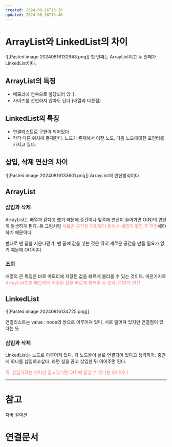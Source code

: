 ```yaml
---
created: 2024-08-16T13:28
updated: 2024-08-16T13:48
---
```


# ArrayList와 LinkedList의 차이
![[Pasted image 20240816132943.png]]
첫 번째는 ArrayList이고 두 번째가 LinkedList이다.

## ArrayList의 특징
- 메모리에 연속으로 할당되어 있다. 
- 사이즈를 선언하지 않아도 된다.(배열과 다른점)

## LinkedList의 특징
- 연결리스트로 구현이 되어있다.
- 각각 다른 위치에 존재한다. 노드가 존재해서 이전 노드, 다음 노드에대한 포인터를 가지고 있다.


## 삽입, 삭제 연산의 차이
![[Pasted image 20240816133601.png]]
ArrayList의 연산방식이다. 

## ArrayList
### 삽입과 삭제
ArrayList는 배열과 같다고 했기 때문에 중간이나 앞쪽에 연산이 들어가면 O(N)의 연산이 발생하게 된다.
위 그림처럼 <span style="color:rgb(255, 128, 128)">새로운 공간을 끼워넣기 위해서 새롭게 할당 후 저장</span>해야하기 때문이다. 

반대로 맨 끝을 지운다던가, 맨 끝에 값을 넣는 것은 딱히 새로운 공간을 만들 필요가 없기 떄문에 O(1)이다. 
### 조회
배열의 큰 특징은 바로 메모리에 저장된 값을 빠르게 불러올 수 있는 것이다.
마찬가지로 <span style="color:rgb(255, 128, 128)">ArrayList또한 메모리에 저장된 값을 빠르게 불러올 수 있다. O(1)의 연산</span>

## LinkedList
![[Pasted image 20240816134725.png]]

연결리스트는 value : node의 쌍으로 이루어져 있다. 서로 떨어져 있지만 연결점이 있다는 뜻

### 삽입과 삭제
LinkedList는 노드로 이루어져 있다. 각 노드들이 실로 연결되어 있다고 생각하자.
중간에 하나를 삽입하고싶다. 라면 실을 끊고 삽입한 뒤 이어주면 된다.

<span style="color:rgb(255, 128, 128)">즉, 삽입하려는 위치만 알고있다면 O(1)에 끝낼 수 있다는 의미이다. </span>





---
# 참고
[자바 컬렉션](https://minhamina.tistory.com/14)
# 연결문서

